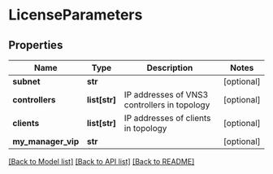 # LicenseParameters

## Properties
Name | Type | Description | Notes
------------ | ------------- | ------------- | -------------
**subnet** | **str** |  | [optional] 
**controllers** | **list[str]** | IP addresses of VNS3 controllers in topology | [optional] 
**clients** | **list[str]** | IP addresses of clients in topology | [optional] 
**my_manager_vip** | **str** |  | [optional] 

[[Back to Model list]](../README.md#documentation-for-models) [[Back to API list]](../README.md#documentation-for-api-endpoints) [[Back to README]](../README.md)


